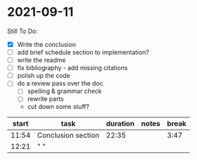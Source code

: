 # 2021-09-11
Still To Do:
- [X] Write the conclusion
- [ ] add brief schedule section to implementation?
- [ ] write the readme
- [ ] fix bibliography - add missing citations
- [ ] polish up the code
- [ ] do a review pass over the doc.
    - [ ] spelling & grammar check
    - [ ] rewrite parts
    - cut down some stuff?



| start | task               | duration | notes | break |
| ----- | ------------------ | -------- | ----- | ----- |
| 11:54 | Conclusion section | 22:35    |       | 3:47  |
| 12:21 | " "                |          |       |       |


